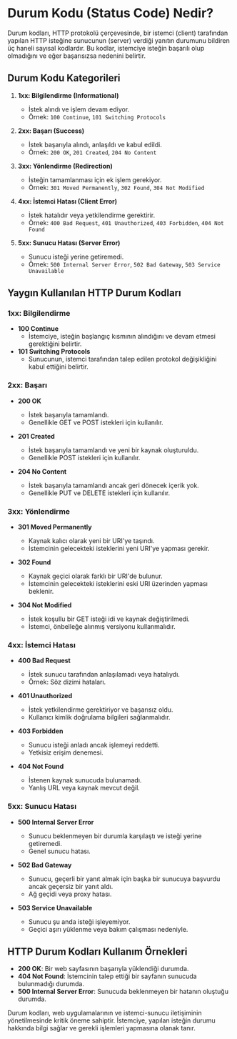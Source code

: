 # Durum Kodu (Status Code) Nedir?

Durum kodları, HTTP protokolü çerçevesinde, bir istemci (client) tarafından yapılan HTTP isteğine sunucunun (server) verdiği yanıtın durumunu bildiren üç haneli sayısal kodlardır. Bu kodlar, istemciye isteğin başarılı olup olmadığını ve eğer başarısızsa nedenini belirtir.

## Durum Kodu Kategorileri

1. **1xx: Bilgilendirme (Informational)**
   - İstek alındı ve işlem devam ediyor.
   - Örnek: `100 Continue`, `101 Switching Protocols`

2. **2xx: Başarı (Success)**
   - İstek başarıyla alındı, anlaşıldı ve kabul edildi.
   - Örnek: `200 OK`, `201 Created`, `204 No Content`

3. **3xx: Yönlendirme (Redirection)**
   - İsteğin tamamlanması için ek işlem gerekiyor.
   - Örnek: `301 Moved Permanently`, `302 Found`, `304 Not Modified`

4. **4xx: İstemci Hatası (Client Error)**
   - İstek hatalıdır veya yetkilendirme gerektirir.
   - Örnek: `400 Bad Request`, `401 Unauthorized`, `403 Forbidden`, `404 Not Found`

5. **5xx: Sunucu Hatası (Server Error)**
   - Sunucu isteği yerine getiremedi.
   - Örnek: `500 Internal Server Error`, `502 Bad Gateway`, `503 Service Unavailable`

## Yaygın Kullanılan HTTP Durum Kodları

### 1xx: Bilgilendirme

- **100 Continue**
  - İstemciye, isteğin başlangıç kısmının alındığını ve devam etmesi gerektiğini belirtir.
- **101 Switching Protocols**
  - Sunucunun, istemci tarafından talep edilen protokol değişikliğini kabul ettiğini belirtir.

### 2xx: Başarı

- **200 OK**
  - İstek başarıyla tamamlandı.
  - Genellikle GET ve POST istekleri için kullanılır.

- **201 Created**
  - İstek başarıyla tamamlandı ve yeni bir kaynak oluşturuldu.
  - Genellikle POST istekleri için kullanılır.

- **204 No Content**
  - İstek başarıyla tamamlandı ancak geri dönecek içerik yok.
  - Genellikle PUT ve DELETE istekleri için kullanılır.

### 3xx: Yönlendirme

- **301 Moved Permanently**
  - Kaynak kalıcı olarak yeni bir URI'ye taşındı.
  - İstemcinin gelecekteki isteklerini yeni URI'ye yapması gerekir.

- **302 Found**
  - Kaynak geçici olarak farklı bir URI'de bulunur.
  - İstemcinin gelecekteki isteklerini eski URI üzerinden yapması beklenir.

- **304 Not Modified**
  - İstek koşullu bir GET isteği idi ve kaynak değiştirilmedi.
  - İstemci, önbelleğe alınmış versiyonu kullanmalıdır.

### 4xx: İstemci Hatası

- **400 Bad Request**
  - İstek sunucu tarafından anlaşılamadı veya hatalıydı.
  - Örnek: Söz dizimi hataları.

- **401 Unauthorized**
  - İstek yetkilendirme gerektiriyor ve başarısız oldu.
  - Kullanıcı kimlik doğrulama bilgileri sağlanmalıdır.

- **403 Forbidden**
  - Sunucu isteği anladı ancak işlemeyi reddetti.
  - Yetkisiz erişim denemesi.

- **404 Not Found**
  - İstenen kaynak sunucuda bulunamadı.
  - Yanlış URL veya kaynak mevcut değil.

### 5xx: Sunucu Hatası

- **500 Internal Server Error**
  - Sunucu beklenmeyen bir durumla karşılaştı ve isteği yerine getiremedi.
  - Genel sunucu hatası.

- **502 Bad Gateway**
  - Sunucu, geçerli bir yanıt almak için başka bir sunucuya başvurdu ancak geçersiz bir yanıt aldı.
  - Ağ geçidi veya proxy hatası.

- **503 Service Unavailable**
  - Sunucu şu anda isteği işleyemiyor.
  - Geçici aşırı yüklenme veya bakım çalışması nedeniyle.

## HTTP Durum Kodları Kullanım Örnekleri

- **200 OK**: Bir web sayfasının başarıyla yüklendiği durumda.
- **404 Not Found**: İstemcinin talep ettiği bir sayfanın sunucuda bulunmadığı durumda.
- **500 Internal Server Error**: Sunucuda beklenmeyen bir hatanın oluştuğu durumda.

Durum kodları, web uygulamalarının ve istemci-sunucu iletişiminin yönetilmesinde kritik öneme sahiptir. İstemciye, yapılan isteğin durumu hakkında bilgi sağlar ve gerekli işlemleri yapmasına olanak tanır.
